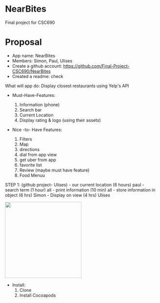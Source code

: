 # NearBites
Final project for CSC690

# Proposal

- App name: NearBites
- Members: Simon, Paul, Ulises
- Create a github account: https://github.com/Final-Project-CSC690/NearBites
- Created a readme: check


What will app do: Display closest restaurants using Yelp's API

-  Must-Have-Features: 
    1. Information (phone)
    2. Search bar
    3. Current Location 
    4. Display rating & logo (using their assets)
    
    
- Nice -to- Have Features: 
    1. Filters
    2. Map
    3. directions
    4. dial from app view
    5. get uber from app
    6. favorite list
    7. Review (maybe must have feature)
    8.  Food Menuu



STEP 1:  (github project- Ulises)
                    -  our  current location (6 hours) paul
                    -  search term (1 hour) all
                    - print information (10 min) all
                    - store information in object (6 hrs) Simon
                    - Display on view (4 hrs) Ulises

<img src= "hhttp://g.recordit.co/gKpQlrYf9j.gif" width=250><br>

- Install: 
    1. Clone
    2. Install Cocoapods
                    
              

